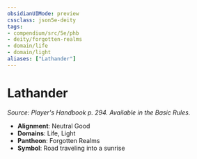```yaml
---
obsidianUIMode: preview
cssclass: json5e-deity
tags:
- compendium/src/5e/phb
- deity/forgotten-realms
- domain/life
- domain/light
aliases: ["Lathander"]
---
```

# Lathander
*Source: Player's Handbook p. 294. Available in the Basic Rules.* 

- **Alignment**: Neutral Good
- **Domains**: Life, Light
- **Pantheon**: Forgotten Realms
- **Symbol**: Road traveling into a sunrise